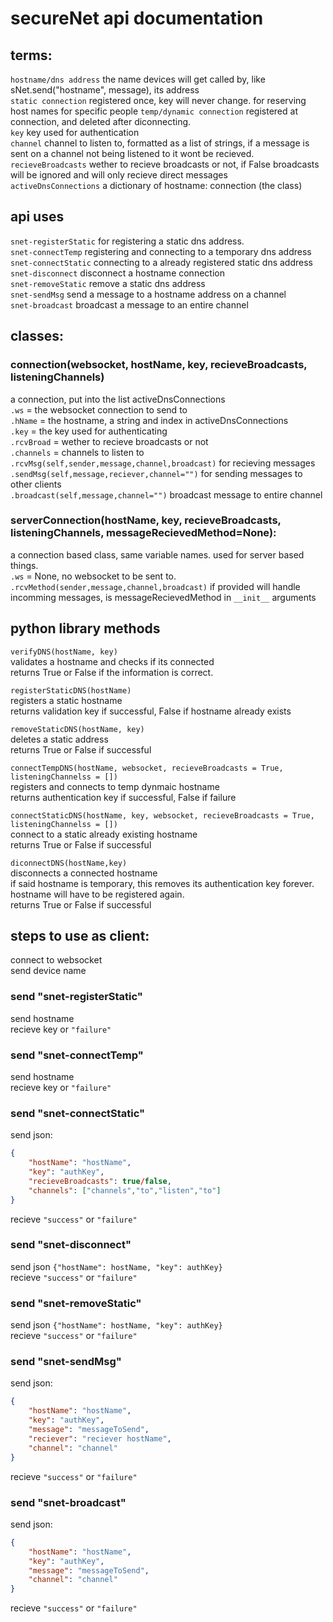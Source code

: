 # secureNet api documentation

## terms:
`hostname/dns address` the name devices will get called by, like sNet.send("hostname", message), its address<br />
`static connection` registered once, key will never change. for reserving host names for specific people
`temp/dynamic connection` registered at connection, and deleted after diconnecting.<br />
`key` key used for authentication<br />
`channel` channel to listen to, formatted as a list of strings, if a message is sent on a channel not being listened to it wont be recieved.<br />
`recieveBroadcasts` wether to recieve broadcasts or not, if False broadcasts will be ignored and will only recieve direct messages<br />
`activeDnsConnections` a dictionary of hostname: connection (the class)

## api uses
`snet-registerStatic` for registering a static dns address.<br />
`snet-connectTemp` registering and connecting to a temporary dns address<br />
`snet-connectStatic` connecting to a already registered static dns address<br />
`snet-disconnect` disconnect a hostname connection<br />
`snet-removeStatic` remove a static dns address<br />
`snet-sendMsg` send a message to a hostname address on a channel<br />
`snet-broadcast` broadcast a message to an entire channel

## classes:
### connection(websocket, hostName, key, recieveBroadcasts, listeningChannels)
a connection, put into the list activeDnsConnections<br />
`.ws` = the websocket connection to send to<br />
`.hName` = the hostname, a string and index in activeDnsConnections<br />
`.key` = the key used for authenticating<br />
`.rcvBroad` = wether to recieve broadcasts or not<br />
`.channels` = channels to listen to<br />
`.rcvMsg(self,sender,message,channel,broadcast)` for recieving messages<br />
`.sendMsg(self,message,reciever,channel="")` for sending messages to other clients<br />
`.broadcast(self,message,channel="")` broadcast message to entire channel

### serverConnection(hostName, key, recieveBroadcasts, listeningChannels, messageRecievedMethod=None):
a connection based class, same variable names. used for server based things.<br />
`.ws` = None, no websocket to be sent to.<br />
`.rcvMethod(sender,message,channel,broadcast)` if provided will handle incomming messages, is messageRecievedMethod in `__init__` arguments

## python library methods
`verifyDNS(hostName, key)`<br />
validates a hostname and checks if its connected<br />
returns True or False if the information is correct.

`registerStaticDNS(hostName)`<br />
    registers a static hostname<br />
    returns validation key if successful, False if hostname already exists

`removeStaticDNS(hostName, key)`<br />
    deletes a static address<br />
    returns True or False if successful

`connectTempDNS(hostName, websocket, recieveBroadcasts = True, listeningChannelss = [])`<br />
    registers and connects to temp dynmaic hostname<br />
    returns authentication key if successful, False if failure

`connectStaticDNS(hostName, key, websocket, recieveBroadcasts = True, listeningChannelss = [])`<br />
    connect to a static already existing hostname<br />
    returns True or False if successful

`diconnectDNS(hostName,key)`<br />
    disconnects a connected hostname<br />
    if said hostname is temporary, this removes its authentication key forever. hostname will have to be registered again.<br />
    returns True or False if successful


## steps to use as client:
connect to websocket<br />
send device name
### send "snet-registerStatic"
send hostname<br />
recieve key or `"failure"`
### send "snet-connectTemp"
send hostname<br />
recieve key or `"failure"`
### send "snet-connectStatic"
send json:
```json
{
    "hostName": "hostName",
    "key": "authKey",
    "recieveBroadcasts": true/false,
    "channels": ["channels","to","listen","to"]
}
```
recieve `"success"` or `"failure"`
### send "snet-disconnect"
send json `{"hostName": hostName, "key": authKey}`<br />
recieve `"success"` or `"failure"`
### send "snet-removeStatic"
send json `{"hostName": hostName, "key": authKey}`<br />
recieve `"success"` or `"failure"`
### send "snet-sendMsg"
send json:
```json
{
    "hostName": "hostName",
    "key": "authKey",
    "message": "messageToSend",
    "reciever": "reciever hostName",
    "channel": "channel"
}
```
recieve `"success"` or `"failure"`
### send "snet-broadcast"
send json:
```json
{
    "hostName": "hostName",
    "key": "authKey",
    "message": "messageToSend",
    "channel": "channel"
}
```
recieve `"success"` or `"failure"`